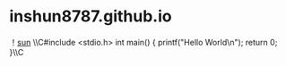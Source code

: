# inshun8787.github.io
！[sun](sunraise.jpg)
\\\C#include <stdio.h>
int main()
{
   printf("Hello World\n");
   return 0;
}\\\C
